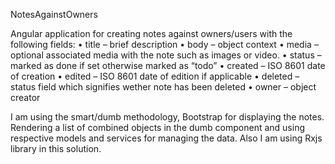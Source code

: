 NotesAgainstOwners

Angular application for creating notes against owners/users with the following fields:
    • title – brief description
    • body – object context
    • media – optional associated media with the note such as images or video.
    • status – marked as done if set otherwise marked as “todo”
    • created – ISO 8601 date of creation
    • edited – ISO 8601 date of edition if applicable
    • deleted – status field which signifies wether note has been deleted
    • owner – object creator

I am using the smart/dumb methodology, Bootstrap for displaying the notes.
Rendering a list of combined objects in the dumb component and using respective models and services for managing the data.
Also I am using Rxjs library in this solution.
